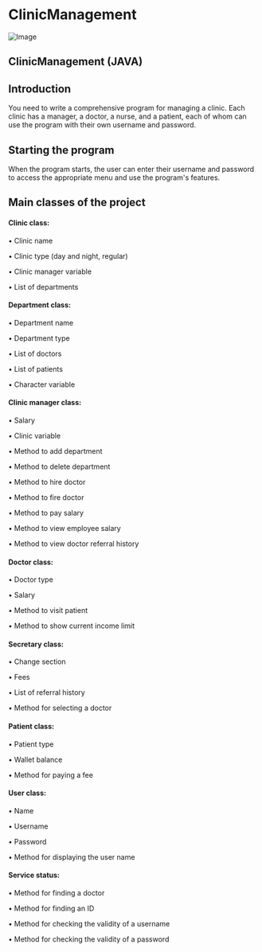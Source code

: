 # ClinicManagement

![Image](https://github.com/user-attachments/assets/fa4d87f1-0d3b-4974-a571-50b134f56ab6)

## ClinicManagement (JAVA)

## Introduction
You need to write a comprehensive program for managing a clinic. Each clinic has a manager, a doctor, a nurse, and a patient, each of whom can use the program with their own username and password.

## Starting the program

When the program starts, the user can enter their username and password to access the appropriate menu and use the program's features.

## Main classes of the project

#### Clinic class:

• Clinic name

• Clinic type (day and night, regular)

• Clinic manager variable

• List of departments

#### Department class:

• Department name

• Department type

• List of doctors

• List of patients

• Character variable

#### Clinic manager class:

• Salary

• Clinic variable

• Method to add department

• Method to delete department

• Method to hire doctor

• Method to fire doctor

• Method to pay salary

• Method to view employee salary

• Method to view doctor referral history

#### Doctor class:

• Doctor type

• Salary

• Method to visit patient

• Method to show current income limit

#### Secretary class:

• Change section

• Fees

• List of referral history

• Method for selecting a doctor

#### Patient class:

• Patient type

• Wallet balance

• Method for paying a fee

#### User class:

• Name

• Username

• Password

• Method for displaying the user name

#### Service status:

• Method for finding a doctor

• Method for finding an ID

• Method for checking the validity of a username

• Method for checking the validity of a password
